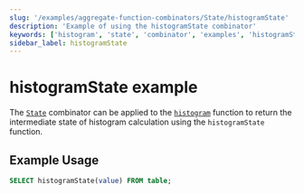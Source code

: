 ```yaml
---
slug: '/examples/aggregate-function-combinators/State/histogramState'
description: 'Example of using the histogramState combinator'
keywords: ['histogram', 'state', 'combinator', 'examples', 'histogramState']
sidebar_label: histogramState
---
```


# histogramState example

The [`State`](/sql-reference/aggregate-functions/combinators#-state) combinator can be applied to the [`histogram`](/sql-reference/aggregate-functions/parametric-functions#histogram) function to return the intermediate state of histogram calculation using the `histogramState` function.

## Example Usage

```sql
SELECT histogramState(value) FROM table;
``` 